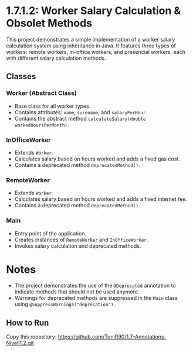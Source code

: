 # 1.7.1.2: Worker Salary Calculation & Obsolet Methods

This project demonstrates a simple implementation of a worker salary calculation system using inheritance in Java. It features three types of workers: remote workers, in-office workers, and presencial workers, each with different salary calculation methods.

## Classes

### Worker (Abstract Class)
- Base class for all worker types.
- Contains attributes: `name`, `surename`, and `salaryPerHour`.
- Contains the abstract method `calculateSalary(double workedHoursPerMonth)`.

### InOfficeWorker
- Extends `Worker`.
- Calculates salary based on hours worked and adds a fixed gas cost.
- Contains a deprecated method `deprecatedMethod()`.

### RemoteWorker
- Extends `Worker`.
- Calculates salary based on hours worked and adds a fixed internet fee.
- Contains a deprecated method `deprecatedMethod()`.

### Main
- Entry point of the application.
- Creates instances of `RemoteWorker` and `InOfficeWorker`.
- Invokes salary calculation and deprecated methods.

# Notes
- The project demonstrates the use of the `@Deprecated` annotation to indicate methods that should not be used anymore.
- Warnings for deprecated methods are suppressed in the `Main` class using `@SuppressWarnings("deprecation")`.

## How to Run

Copy this repository: https://github.com/ToniR90/1.7-Annotations-Nivell1.2.git
 
